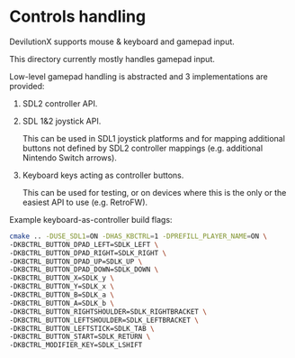 # Controls handling

DevilutionX supports mouse & keyboard and gamepad input.

This directory currently mostly handles gamepad input.

Low-level gamepad handling is abstracted and 3 implementations are provided:

1. SDL2 controller API.

2. SDL 1&2 joystick API.

   This can be used in SDL1 joystick platforms and for mapping additional
   buttons not defined by SDL2 controller mappings (e.g. additional Nintendo
   Switch arrows).

3. Keyboard keys acting as controller buttons.

   This can be used for testing, or on devices where this is the
   only or the easiest API to use (e.g. RetroFW).

Example keyboard-as-controller build flags:

```bash
cmake .. -DUSE_SDL1=ON -DHAS_KBCTRL=1 -DPREFILL_PLAYER_NAME=ON \
-DKBCTRL_BUTTON_DPAD_LEFT=SDLK_LEFT \
-DKBCTRL_BUTTON_DPAD_RIGHT=SDLK_RIGHT \
-DKBCTRL_BUTTON_DPAD_UP=SDLK_UP \
-DKBCTRL_BUTTON_DPAD_DOWN=SDLK_DOWN \
-DKBCTRL_BUTTON_X=SDLK_y \
-DKBCTRL_BUTTON_Y=SDLK_x \
-DKBCTRL_BUTTON_B=SDLK_a \
-DKBCTRL_BUTTON_A=SDLK_b \
-DKBCTRL_BUTTON_RIGHTSHOULDER=SDLK_RIGHTBRACKET \
-DKBCTRL_BUTTON_LEFTSHOULDER=SDLK_LEFTBRACKET \
-DKBCTRL_BUTTON_LEFTSTICK=SDLK_TAB \
-DKBCTRL_BUTTON_START=SDLK_RETURN \
-DKBCTRL_MODIFIER_KEY=SDLK_LSHIFT
```
